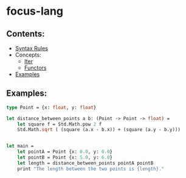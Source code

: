 # focus-lang
## Contents:
 - [Syntax Rules](SyntaxRules.md)
 - Concepts:
    - [Iter](Iter.md)
    - [Functors](Functors.md)
 - [Examples](#examples)

## Examples:
```ocaml
type Point = {x: float, y: float}

let distance_between_points a b: (Point -> Point -> float) = 
    let square f = Std.Math.pow 2 f
    Std.Math.sqrt ( (square (a.x - b.x)) + (square (a.y - b.y)))


let main = 
    let pointA = Point {x: 0.0, y: 0.0}
    let pointB = Point {x: 5.0, y: 6.0}
    let length = distance_between_points pointA pointB
    print "The length between the two points is {length}."
```